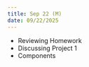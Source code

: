 ```yaml
---
title: Sep 22 (M)
date: 09/22/2025
---
```


- Reviewing Homework
- Discussing Project 1
- Components
